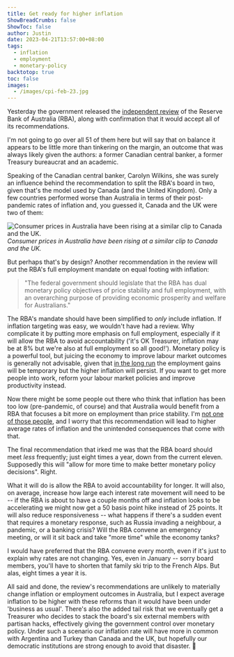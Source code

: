 ```yaml
---
title: Get ready for higher inflation
ShowBreadCrumbs: false
ShowToc: false
author: Justin
date: 2023-04-21T13:57:00+08:00
tags:
  - inflation
  - employment
  - monetary-policy
backtotop: true
toc: false
images:
  - /images/cpi-feb-23.jpg
---
```


Yesterday the government released the [independent review](https://www.afr.com/politics/federal/all-51-recommendations-from-the-rba-review-20230420-p5d1vl) of the Reserve Bank of Australia (RBA), along with confirmation that it would accept all of its recommendations.

I'm not going to go over all 51 of them here but will say that on balance it appears to be little more than tinkering on the margin, an outcome that was always likely given the authors: a former Canadian central banker, a former Treasury bureaucrat and an academic. 

Speaking of the Canadian central banker, Carolyn Wilkins, she was surely an influence behind the recommendation to split the RBA's board in two, given that's the model used by Canada (and the United Kingdom). Only a few countries performed worse than Australia in terms of their post-pandemic rates of inflation and, you guessed it, Canada and the UK were two of them:

![Consumer prices in Australia have been rising at a similar clip to Canada and the UK.](/images/cpi-feb-23.jpg) *Consumer prices in Australia have been rising at a similar clip to Canada and the UK.*

But perhaps that's by design? Another recommendation in the review will put the RBA's full employment mandate on equal footing with inflation:

> "The federal government should legislate that the RBA has dual monetary policy objectives of price stability and full employment, with an overarching purpose of providing economic prosperity and welfare for Australians."

The RBA's mandate should have been simplified to *only* include inflation. If inflation targeting was easy, we wouldn't have had a review. Why complicate it by putting more emphasis on full employment, especially if it will allow the RBA to avoid accountability ('it's OK Treasurer, inflation may be at 8% but we're also at full employment so all good!'). Monetary policy is a powerful tool, but juicing the economy to improve labour market outcomes is generally not advisable, given that [in the long run](https://www.nobelprize.org/prizes/economic-sciences/1995/press-release/) the employment gains will be temporary but the higher inflation will persist. If you want to get more people into work, reform your labour market policies and improve productivity instead.

Now there might be some people out there who think that inflation has been too low (pre-pandemic, of course) and that Australia would benefit from a RBA that focuses a bit more on employment than price stability. I'm [not one of those people](/open-season-on-the-rba/), and I worry that this recommendation will lead to higher average rates of inflation and the unintended consequences that come with that.

The final recommendation that irked me was that the RBA board should meet *less* frequently; just eight times a year, down from the current eleven. Supposedly this will "allow for more time to make better monetary policy decisions". Right.

What it will do is allow the RBA to avoid accountability for longer. It will also, on average, increase how large each interest rate movement will need to be -- if the RBA is about to have a couple months off and inflation looks to be accelerating we might now get a 50 basis point hike instead of 25 points. It will also reduce responsiveness -- what happens if there's a sudden event that requires a monetary response, such as Russia invading a neighbour, a pandemic, or a banking crisis? Will the RBA convene an emergency meeting, or will it sit back and take "more time" while the economy tanks?

I would have preferred that the RBA convene every month, even if it's just to explain why rates are not changing. Yes, even in January -- sorry board members, you'll have to shorten that family ski trip to the French Alps. But alas, eight times a year it is.

All said and done, the review's recommendations are unlikely to materially change inflation or employment outcomes in Australia, but I expect average inflation to be higher with these reforms than it would have been under 'business as usual'. There's also the added tail risk that we eventually get a Treasurer who decides to stack the board's six external members with partisan hacks, effectively giving the government control over monetary policy. Under such a scenario our inflation rate will have more in common with Argentina and Turkey than Canada and the UK, but hopefully our democratic institutions are strong enough to avoid that disaster. 🤞